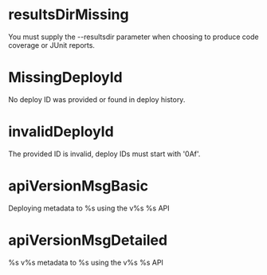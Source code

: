 # resultsDirMissing

You must supply the --resultsdir parameter when choosing to produce code coverage or JUnit reports.

# MissingDeployId

No deploy ID was provided or found in deploy history.

# invalidDeployId

The provided ID is invalid, deploy IDs must start with '0Af'.

# apiVersionMsgBasic

Deploying metadata to %s using the v%s %s API

# apiVersionMsgDetailed

%s v%s metadata to %s using the v%s %s API
